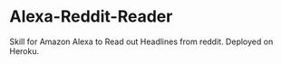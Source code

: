 # Alexa-Reddit-Reader

Skill for Amazon Alexa to Read out Headlines from reddit.
Deployed on Heroku.
